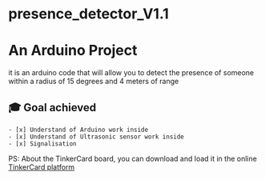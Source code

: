 # presence_detector_V1.1
# An Arduino Project

it is an arduino code that will allow you to detect the presence 
of someone within a radius of 15 degrees and 4 meters of range

## 🎓 Goal achieved
    - [x] Understand of Arduino work inside
    - [x] Understand of Ultrasonic sensor work inside
    - [x] Signalisation

PS: About the TinkerCard board, you can download and load it in the online [TinkerCard platform](https://www.tinkercad.com/)
